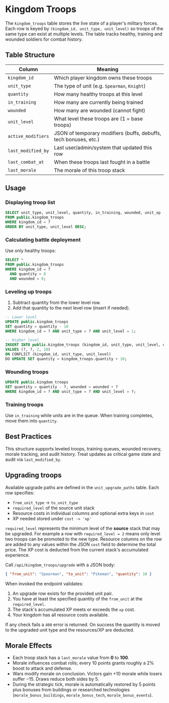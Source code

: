 # Kingdom Troops

The `kingdom_troops` table stores the live state of a player's military forces. Each row is keyed by `(kingdom_id, unit_type, unit_level)` so troops of the same type can exist at multiple levels. The table tracks healthy, training and wounded soldiers for combat history.

## Table Structure

| Column | Meaning |
| --- | --- |
| `kingdom_id` | Which player kingdom owns these troops |
| `unit_type` | The type of unit (e.g. `Spearman`, `Knight`) |
| `quantity` | How many healthy troops at this level |
| `in_training` | How many are currently being trained |
| `wounded` | How many are wounded (cannot fight) |
| `unit_level` | What level these troops are (1 = base troops) |
| `active_modifiers` | JSON of temporary modifiers (buffs, debuffs, tech bonuses, etc.) |
| `last_modified_by` | Last user/admin/system that updated this row |
| `last_combat_at` | When these troops last fought in a battle |
| `last_morale` | The morale of this troop stack |

## Usage

### Displaying troop list

```sql
SELECT unit_type, unit_level, quantity, in_training, wounded, unit_xp
FROM public.kingdom_troops
WHERE kingdom_id = ?
ORDER BY unit_type, unit_level DESC;
```

### Calculating battle deployment

Use only healthy troops:

```sql
SELECT *
FROM public.kingdom_troops
WHERE kingdom_id = ?
  AND quantity > 0
  AND wounded = 0;
```

### Leveling up troops

1. Subtract quantity from the lower level row.
2. Add that quantity to the next level row (insert if needed).

```sql
-- Lower level
UPDATE public.kingdom_troops
SET quantity = quantity - 10
WHERE kingdom_id = ? AND unit_type = ? AND unit_level = 1;

-- Higher level
INSERT INTO public.kingdom_troops (kingdom_id, unit_type, unit_level, quantity)
VALUES (?, ?, 2, 10)
ON CONFLICT (kingdom_id, unit_type, unit_level)
DO UPDATE SET quantity = kingdom_troops.quantity + 10;
```

### Wounding troops

```sql
UPDATE public.kingdom_troops
SET quantity = quantity - ?, wounded = wounded + ?
WHERE kingdom_id = ? AND unit_type = ? AND unit_level = ?;
```

### Training troops

Use `in_training` while units are in the queue. When training completes, move them into `quantity`.

## Best Practices

This structure supports leveled troops, training queues, wounded recovery, morale tracking, and audit history. Treat updates as critical game state and audit via `last_modified_by`.


## Upgrading troops

Available upgrade paths are defined in the `unit_upgrade_paths` table. Each row specifies:

- `from_unit_type` → `to_unit_type`
- `required_level` of the source unit stack
- Resource costs in individual columns and optional extra keys in `cost`
- XP needed stored under `cost -> 'xp'`

`required_level` represents the minimum level of the **source** stack that may
be upgraded. For example a row with `required_level = 2` means only level two
troops can be promoted to the new type. Resource columns on the row are added to
any values within the JSON `cost` field to determine the total price. The XP
cost is deducted from the current stack's accumulated experience.

Call `/api/kingdom_troops/upgrade` with a JSON body:

```json
{ "from_unit": "Spearman", "to_unit": "Pikeman", "quantity": 10 }
```

When invoked the endpoint validates:

1. An upgrade row exists for the provided unit pair.
2. You have at least the specified quantity of the `from_unit` at the
   `required_level`.
3. The stack's accumulated XP meets or exceeds the `xp` cost.
4. Your kingdom has all resource costs available.

If any check fails a `400` error is returned. On success the quantity is moved
to the upgraded unit type and the resources/XP are deducted.

## Morale Effects

- Each troop stack has a `last_morale` value from **0** to **100**.
- Morale influences combat rolls; every 10 points grants roughly a 2% boost to attack and defense.
- Wars modify morale on conclusion. Victors gain +10 morale while losers suffer −15. Draws reduce both sides by 5.
- During the strategic tick, morale is automatically restored by 5 points plus bonuses from buildings or researched technologies (`morale_bonus_buildings`, `morale_bonus_tech`, `morale_bonus_events`).


